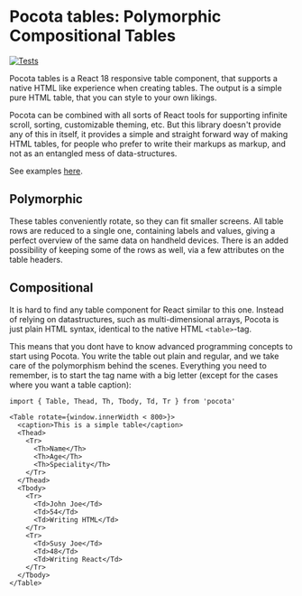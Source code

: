 # Pocota tables: Polymorphic Compositional Tables

[![Tests](https://github.com/lebbe/pocota/actions/workflows/node.js.yml/badge.svg)](https://github.com/lebbe/pocota/actions/workflows/node.js.yml)

Pocota tables is a React 18 responsive table component, that supports a native HTML like experience when creating tables. The output is a simple pure HTML table, that you can style to your own likings.

Pocota can be combined with all sorts of React tools for supporting infinite scroll, sorting, customizable theming, etc. But this library doesn't provide any of this in itself, it provides a simple and straight forward way of making HTML tables, for people who prefer to write their markups as markup, and not as an entangled mess of data-structures.

See examples [here](https://lebbe.github.io/pocota/).

## Polymorphic

These tables conveniently rotate, so they can fit smaller screens. All table rows are reduced to a single one, containing labels and values, giving a perfect overview of the same data on handheld devices. There is an added possibility of keeping some of the rows as well, via a few attributes on the table headers.

## Compositional

It is hard to find any table component for React similar to this one. Instead of relying on datastructures, such as multi-dimensional arrays, Pocota is just plain HTML syntax, identical to the native HTML `<table>`-tag.

This means that you dont have to know advanced programming concepts to start using Pocota. You write the table out plain and regular, and we take care of the polymorphism behind the scenes. Everything you need to remember, is to start the tag name with a big letter (except for the cases where you want a table caption):

```
import { Table, Thead, Th, Tbody, Td, Tr } from 'pocota'

<Table rotate={window.innerWidth < 800>}>
  <caption>This is a simple table</caption>
  <Thead>
    <Tr>
      <Th>Name</Th>
	  <Th>Age</Th>
	  <Th>Speciality</Th>
    </Tr>
  </Thead>
  <Tbody>
    <Tr>
	  <Td>John Joe</Td>
	  <Td>54</Td>
	  <Td>Writing HTML</Td>
    </Tr>
	<Tr>
	  <Td>Susy Joe</Td>
	  <Td>48</Td>
	  <Td>Writing React</Td>
	</Tr>
  </Tbody>
</Table>
```
